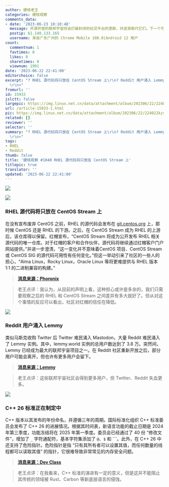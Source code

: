 ```yaml
---
author: 硬核老王
categories: 硬核观察
comments_data:
- date: '2023-06-23 10:10:48'
  message: 开源开放的联邦宇宙将会打破封闭的社交平台的垄断，并逐渐取代它们。下一个可能是youtube
  postip: 61.140.133.165
  username: 来自广东广州的 Chrome Mobile 108.0|Android 12 用户
count:
  commentnum: 1
  favtimes: 0
  likes: 0
  sharetimes: 0
  viewnum: 1991
date: '2023-06-22 22:41:00'
editorchoice: false
excerpt: "? RHEL 源代码将只放在 CentOS Stream 上\r\n? Reddit 用户涌入 Lemmy\r\n? C++ 26 标准正在制定中\r\n»
  \r\n»"
fromurl: ''
id: 15933
islctt: false
largepic: https://img.linux.net.cn/data/attachment/album/202306/22/224022kzs1s5552almxccp.jpg
url: /article-15933-1.html
pic: https://img.linux.net.cn/data/attachment/album/202306/22/224022kzs1s5552almxccp.jpg.thumb.jpg
related: []
reviewer: ''
selector: ''
summary: "? RHEL 源代码将只放在 CentOS Stream 上\r\n? Reddit 用户涌入 Lemmy\r\n? C++ 26 标准正在制定中\r\n»
  \r\n»"
tags:
- RHEL
- Reddit
thumb: false
title: '硬核观察 #1040 RHEL 源代码将只放在 CentOS Stream 上'
titlepic: true
translator: ''
updated: '2023-06-22 22:41:00'
---
```


![](https://img.linux.net.cn/data/attachment/album/202306/22/224022kzs1s5552almxccp.jpg)


![](https://img.linux.net.cn/data/attachment/album/202306/22/224035d42eeb4u3b4664bk.jpg)


### RHEL 源代码将只放在 CentOS Stream 上


在没有宣布废弃 CentOS 之前，RHEL 的源代码会发布在 [git.centos.org](http://git.centos.org/) 上，那时候 CentOS 还是 RHEL 的下游。之后，在 CentOS Stream 成为 RHEL 的上游后，该仓库得以保留。红帽宣布，“CentOS Stream 将成为公开发布 RHEL 相关源代码的唯一仓库。对于红帽的客户和合作伙伴，源代码将继续通过红帽客户门户网站提供。”并进一步澄清，“这一变化并不意味着CentOS 项目、CentOS Stream 或 CentOS SIG 的源代码可用性有任何变化。”但这一举动引来了社区的一些人的担心，“Alma Linux，Rocky Linux，Oracle Linux 等将更难提供与 RHEL 版本 1:1 的二进制兼容的构建。”



> 
> **[消息来源：Phoronix](https://www.phoronix.com/news/Red-Hat-CentOS-Stream-Sources)**
> 
> 
> 



> 
> 老王点评：我认为，从目前的声明上看，这种担心或许是多余的，我们只需要观察之后的 RHEL 和 CentOS Stream 之间差异有多大就好了。但从对这个事情的反应可以看出，社区对红帽的信任在降低。
> 
> 
> 


![](https://img.linux.net.cn/data/attachment/album/202306/22/224047foymkdg606ss0irv.jpg)


### Reddit 用户涌入 Lemmy


类似马斯克收购 Twitter 后 Twitter 难民涌入 Mastodon，大量 Reddit 难民涌入了 Lemmy 实例。其中，lemmy.world 实例的总用户数达到了 3.8 万。突然间，Lemmy 已经成为最大的联邦宇宙项目之一。在 Reddit 社区重新开放之后，部分用户可能会离开，但也许有更多用户会留下。



> 
> **[消息来源：Lemmy](https://join-lemmy.org/news/2023-06-17_-_Update_from_Lemmy_after_the_Reddit_blackout)**
> 
> 
> 



> 
> 老王点评：这些联邦宇宙社区会得到更多用户，但 Twitter、Reddit 失血更多。
> 
> 
> 


![](https://img.linux.net.cn/data/attachment/album/202306/22/224105bgfgii31yfn6j42n.jpg)


### C++ 26 标准正在制定中


C++ 版本以其发布的年份命名，并遵循三年的周期。国际标准化组织 C++ 标准委员会发布了 C++ 26 的进展情况。根据其时间表，新语言功能的截止日期是 2024 年第三季度，功能冻结将在 2025 年第一季度。委员会已经通过了 40 份 “修改文件”，增加了 `_` 字符通配符，基本字符集添加了 `@`、`$` 和 ```。此外，在 C++ 26 中还支持了危险指针。危险指针是指 “只有其所有者可以设置其值，而任何数量的线程都可以读取其值” 的指针，它很难导致非常常见的内存安全问题。



> 
> **[消息来源：Dev Class](https://devclass.com/2023/06/19/c-26-is-already-taking-shape-says-herb-sutter/)**
> 
> 
> 



> 
> 老王点评：在我看来，C++ 标准的演进有一定的意义，但是这并不能阻止其传统的领域被 Rust、Carbon 等新底层语言的侵蚀。
> 
> 
>